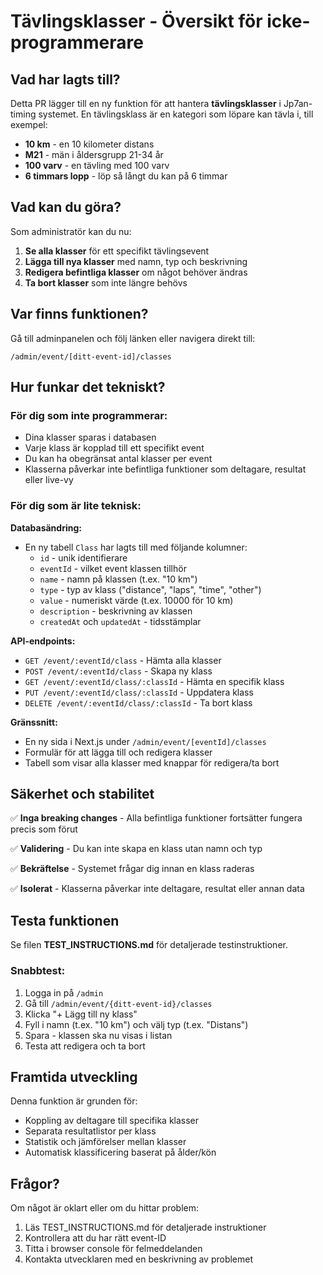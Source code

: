 # Tävlingsklasser - Översikt för icke-programmerare

## Vad har lagts till?

Detta PR lägger till en ny funktion för att hantera **tävlingsklasser** i Jp7an-timing systemet. En tävlingsklass är en kategori som löpare kan tävla i, till exempel:
- **10 km** - en 10 kilometer distans
- **M21** - män i åldersgrupp 21-34 år
- **100 varv** - en tävling med 100 varv
- **6 timmars lopp** - löp så långt du kan på 6 timmar

## Vad kan du göra?

Som administratör kan du nu:

1. **Se alla klasser** för ett specifikt tävlingsevent
2. **Lägga till nya klasser** med namn, typ och beskrivning
3. **Redigera befintliga klasser** om något behöver ändras
4. **Ta bort klasser** som inte längre behövs

## Var finns funktionen?

Gå till adminpanelen och följ länken eller navigera direkt till:
```
/admin/event/[ditt-event-id]/classes
```

## Hur funkar det tekniskt?

### För dig som inte programmerar:
- Dina klasser sparas i databasen
- Varje klass är kopplad till ett specifikt event
- Du kan ha obegränsat antal klasser per event
- Klasserna påverkar inte befintliga funktioner som deltagare, resultat eller live-vy

### För dig som är lite teknisk:

**Databasändring:**
- En ny tabell `Class` har lagts till med följande kolumner:
  - `id` - unik identifierare
  - `eventId` - vilket event klassen tillhör
  - `name` - namn på klassen (t.ex. "10 km")
  - `type` - typ av klass ("distance", "laps", "time", "other")
  - `value` - numeriskt värde (t.ex. 10000 för 10 km)
  - `description` - beskrivning av klassen
  - `createdAt` och `updatedAt` - tidsstämplar

**API-endpoints:**
- `GET /event/:eventId/class` - Hämta alla klasser
- `POST /event/:eventId/class` - Skapa ny klass
- `GET /event/:eventId/class/:classId` - Hämta en specifik klass
- `PUT /event/:eventId/class/:classId` - Uppdatera klass
- `DELETE /event/:eventId/class/:classId` - Ta bort klass

**Gränssnitt:**
- En ny sida i Next.js under `/admin/event/[eventId]/classes`
- Formulär för att lägga till och redigera klasser
- Tabell som visar alla klasser med knappar för redigera/ta bort

## Säkerhet och stabilitet

✅ **Inga breaking changes** - Alla befintliga funktioner fortsätter fungera precis som förut

✅ **Validering** - Du kan inte skapa en klass utan namn och typ

✅ **Bekräftelse** - Systemet frågar dig innan en klass raderas

✅ **Isolerat** - Klasserna påverkar inte deltagare, resultat eller annan data

## Testa funktionen

Se filen **TEST_INSTRUCTIONS.md** för detaljerade testinstruktioner.

### Snabbtest:
1. Logga in på `/admin`
2. Gå till `/admin/event/{ditt-event-id}/classes`
3. Klicka "+ Lägg till ny klass"
4. Fyll i namn (t.ex. "10 km") och välj typ (t.ex. "Distans")
5. Spara - klassen ska nu visas i listan
6. Testa att redigera och ta bort

## Framtida utveckling

Denna funktion är grunden för:
- Koppling av deltagare till specifika klasser
- Separata resultatlistor per klass
- Statistik och jämförelser mellan klasser
- Automatisk klassificering baserat på ålder/kön

## Frågor?

Om något är oklart eller om du hittar problem:
1. Läs TEST_INSTRUCTIONS.md för detaljerade instruktioner
2. Kontrollera att du har rätt event-ID
3. Titta i browser console för felmeddelanden
4. Kontakta utvecklaren med en beskrivning av problemet
